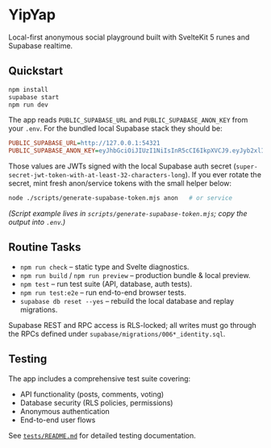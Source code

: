 # YipYap

Local-first anonymous social playground built with SvelteKit 5 runes and Supabase realtime.

## Quickstart

```bash
npm install
supabase start
npm run dev
```

The app reads `PUBLIC_SUPABASE_URL` and `PUBLIC_SUPABASE_ANON_KEY` from your `.env`. For the bundled local Supabase stack they should be:

```ini
PUBLIC_SUPABASE_URL=http://127.0.0.1:54321
PUBLIC_SUPABASE_ANON_KEY=eyJhbGciOiJIUzI1NiIsInR5cCI6IkpXVCJ9.eyJyb2xlIjoiYW5vbiIsImlzcyI6Imh0dHA6Ly8xMjcuMC4wLjE6NTQzMjEvYXV0aC92MSIsImF1ZCI6ImF1dGhlbnRpY2F0ZWQiLCJzdWIiOiIwMDAwMDAwMC0wMDAwLTAwMDAtMDAwMC0wMDAwMDAwMDAwMDAiLCJpYXQiOjE3NTg4MjcxMzksImV4cCI6MjA3NDQwMzEzOX0.byK4I20bS0CpsjSErsR7acfZNxDLlDTLHQJu6kcYM8M
```

Those values are JWTs signed with the local Supabase auth secret (`super-secret-jwt-token-with-at-least-32-characters-long`). If you ever rotate the secret, mint fresh anon/service tokens with the small helper below:

```bash
node ./scripts/generate-supabase-token.mjs anon   # or service
```

_(Script example lives in `scripts/generate-supabase-token.mjs`; copy the output into `.env`.)_

## Routine Tasks

- `npm run check` – static type and Svelte diagnostics.
- `npm run build` / `npm run preview` – production bundle & local preview.
- `npm test` – run test suite (API, database, auth tests).
- `npm run test:e2e` – run end-to-end browser tests.
- `supabase db reset --yes` – rebuild the local database and replay migrations.

Supabase REST and RPC access is RLS-locked; all writes must go through the RPCs defined under `supabase/migrations/006*_identity.sql`.

## Testing

The app includes a comprehensive test suite covering:
- API functionality (posts, comments, voting)
- Database security (RLS policies, permissions)
- Anonymous authentication
- End-to-end user flows

See [`tests/README.md`](tests/README.md) for detailed testing documentation.
